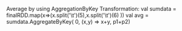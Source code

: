 Average by using AggregationByKey Transformation:
val sumdata  = finalRDD.map(x=>(x.split('\t')(5),x.split('\t')(6) ))
val avg = sumdata.AggregateByKey( 0, (x,y) => x+y, p1+p2)

